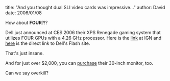 
title: "And you thought dual SLI video cards was impressive..."
author: David
date: 2006/01/08

How about **FOUR**?!?

Dell just announced at CES 2006 their XPS Renegade gaming system that utilizes FOUR GPUs with a 4.26 GHz processor. Here is the [link](http://gear.ign.com/articles/679/679405p1.html) at IGN and [here](http://www.dell.com/html/us/products/ces/index.htm) is the direct link to Dell's Flash site.

That's just insane.

And for just over $2,000, you can [purchase](http://www1.us.dell.com/content/products/productdetails.aspx/monitor_3007wfp?c=us&cs=19&l=en&s=dhs) their 30-inch monitor, too.

Can we say overkill?
